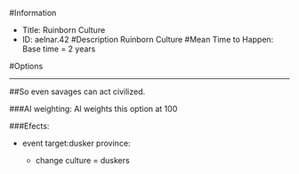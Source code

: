 #Information
 - Title: Ruinborn Culture
 - ID: aelnar.42
#Description
Ruinborn Culture
#Mean Time to Happen:
Base time = 2 years

#Options

___
##So even savages can act civilized.

###AI weighting:
AI weights this option at 100


###Efects:<ul><li>event target:dusker province:</li><ul><li>change culture = duskers</li></ul></ul>
